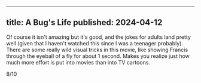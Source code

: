 ----
title: A Bug's Life
published: 2024-04-12
----

Of course it isn't amazing but it's good, and the jokes for adults land pretty well (given that I haven't watched this since I was a teenager probably). There are some really wild visual tricks in this movie, like showing Francis through the eyeball of a fly for about 1 second. Makes you realize just how much more effort is put into movies than into TV cartoons.

8/10
